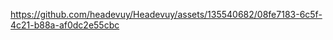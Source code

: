 

https://github.com/headevuy/Headevuy/assets/135540682/08fe7183-6c5f-4c21-b88a-af0dc2e55cbc 











